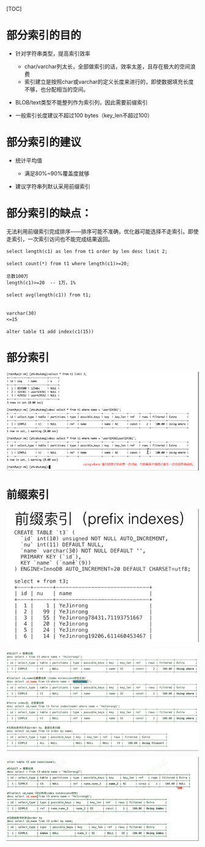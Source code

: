 [TOC]

# 部分索引的目的

- 针对字符串类型，提高索引效率

  - char/varchar列太长，全部做索引的话，效率太差，且存在极大的空间浪费
  - 索引建立是按照char或varchar的定义长度来进行的，即使数据填充长度不够，也分配相当的空间。

- BLOB/text类型不能整列作为索引列，因此需要前缀索引

- 一般索引长度建议不超过100 bytes（key_len不超过100）

# 部分索引的建议

- 统计平均值

  - 满足80%~90%覆盖度就够

- 建议字符串列默认采用前缀索引

 

# 部分索引的缺点：

无法利用前缀索引完成排序——排序可能不准确，优化器可能选择不走索引。即使走索引，一次索引访问也不能完成结果返回。

```
select length(c1) as len from t1 order by len desc limit 2;

select count(*) from t1 where length(c1)>=20;

总数100万
length(c1)>=20  -- 1万，1%

select avg(length(c1)) from t1;


varchar(30)
<=15

alter table t1 add index(c1(15))
```

 

# 部分索引

![ ](.pics/image-20200901092838997.png)





# 前缀索引

![ ](.pics/clip_image003-1598923701475.png)

 

![ ](.pics/image-20200901092852103.png)

 

![ ](.pics/image-20200901092904059.png)

 

 
